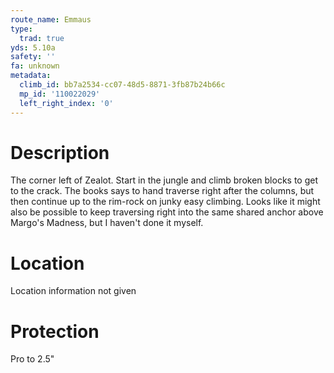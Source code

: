```yaml
---
route_name: Emmaus
type:
  trad: true
yds: 5.10a
safety: ''
fa: unknown
metadata:
  climb_id: bb7a2534-cc07-48d5-8871-3fb87b24b66c
  mp_id: '110022029'
  left_right_index: '0'
---
```

# Description
The corner left of Zealot.  Start in the jungle and climb broken blocks to get to the crack.  The books says to hand traverse right after the columns, but then continue up to the rim-rock on junky easy climbing.  Looks like it might also be possible to keep traversing right into the same shared anchor above Margo's Madness, but I haven't done it myself.

# Location
Location information not given

# Protection
Pro to 2.5"
